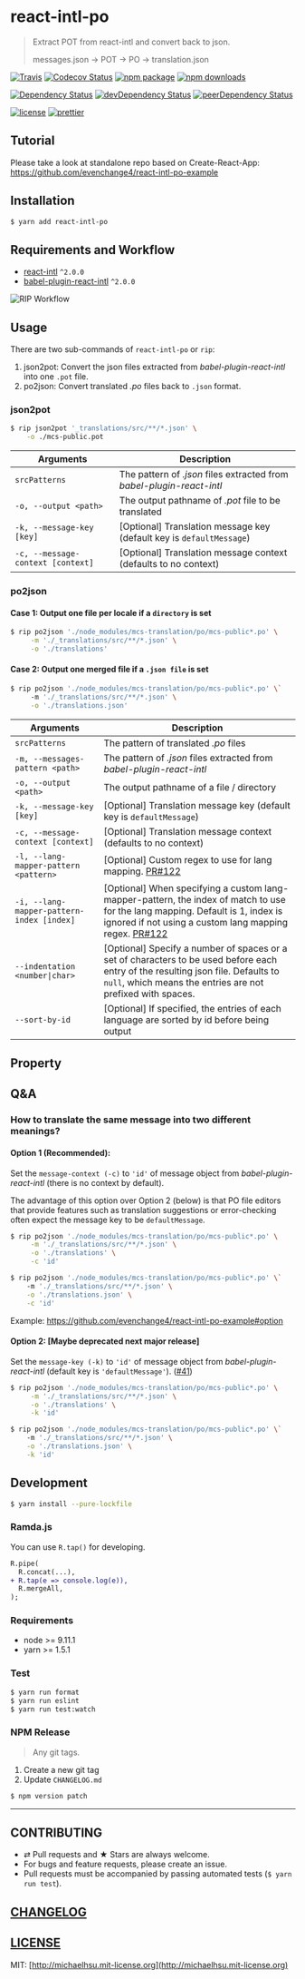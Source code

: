 # react-intl-po

> Extract POT from react-intl and convert back to json.
>
> messages.json → POT → PO → translation.json

[![Travis][build-badge]][build]
[![Codecov Status][codecov-badge]][codecov]
[![npm package][npm-badge]][npm]
[![npm downloads][npm-downloads]][npm]

[![Dependency Status][dependency-badge]][dependency]
[![devDependency Status][devdependency-badge]][devdependency]
[![peerDependency Status][peerdependency-badge]][peerdependency]

[![license][license-badge]][license]
[![prettier](https://img.shields.io/badge/styled_with-prettier-ff69b4.svg)](https://github.com/prettier/prettier)

## Tutorial

Please take a look at standalone repo based on Create-React-App: https://github.com/evenchange4/react-intl-po-example

## Installation

```sh
$ yarn add react-intl-po
```

## Requirements and Workflow

- [react-intl](https://github.com/yahoo/react-intl) `^2.0.0`
- [babel-plugin-react-intl](https://github.com/yahoo/babel-plugin-react-intl) `^2.0.0`

![RIP Workflow](./docs/workflow.png)

## Usage

There are two sub-commands of `react-intl-po` or `rip`:

1.  json2pot: Convert the json files extracted from _babel-plugin-react-intl_ into one `.pot` file.
2.  po2json: Convert translated _.po_ files back to `.json` format.

### json2pot

```sh
$ rip json2pot '_translations/src/**/*.json' \
    -o ./mcs-public.pot
```

| **Arguments**                     | **Description**                                                       |
| --------------------------------- | --------------------------------------------------------------------- |
| `srcPatterns`                     | The pattern of _.json_ files extracted from _babel-plugin-react-intl_ |
| `-o, --output <path>`             | The output pathname of _.pot_ file to be translated                   |
| `-k, --message-key [key]`         | [Optional] Translation message key (default key is `defaultMessage`)  |
| `-c, --message-context [context]` | [Optional] Translation message context (defaults to no context)       |

### po2json

#### Case 1: Output one file per locale if a `directory` is set

```sh
$ rip po2json './node_modules/mcs-translation/po/mcs-public*.po' \
     -m './_translations/src/**/*.json' \
     -o './translations'
```

#### Case 2: Output one merged file if a `.json file` is set

```sh
$ rip po2json './node_modules/mcs-translation/po/mcs-public*.po' \`
     -m './_translations/src/**/*.json' \
     -o './translations.json'
```

| **Arguments**                             | **Description**                                                                                                                                                                                                                                   |
| ----------------------------------------- | ------------------------------------------------------------------------------------------------------------------------------------------------------------------------------------------------------------------------------------------------- |
| `srcPatterns`                             | The pattern of translated _.po_ files                                                                                                                                                                                                             |
| `-m, --messages-pattern <path>`           | The pattern of _.json_ files extracted from _babel-plugin-react-intl_                                                                                                                                                                             |
| `-o, --output <path>`                     | The output pathname of a file / directory                                                                                                                                                                                                         |
| `-k, --message-key [key]`                 | [Optional] Translation message key (default key is `defaultMessage`)                                                                                                                                                                              |
| `-c, --message-context [context]`         | [Optional] Translation message context (defaults to no context)                                                                                                                                                                                   |
| `-l, --lang-mapper-pattern <pattern>`     | [Optional] Custom regex to use for lang mapping. [PR#122](https://github.com/evenchange4/react-intl-po/pull/122)                                                                                                                                  |
| `-i, --lang-mapper-pattern-index [index]` | [Optional] When specifying a custom lang-mapper-pattern, the index of match to use for the lang mapping. Default is 1, index is ignored if not using a custom lang mapping regex. [PR#122](https://github.com/evenchange4/react-intl-po/pull/122) |
| `--indentation <number\|char>`            | [Optional] Specify a number of spaces or a set of characters to be used before each entry of the resulting json file. Defaults to `null`, which means the entries are not prefixed with spaces.                                                   |
| `--sort-by-id`                            | [Optional] If specified, the entries of each language are sorted by id before being output                                                                                                                                                        |

## Property

## Q&A

### How to translate the same message into two different meanings?

#### Option 1 (Recommended):

Set the `message-context (-c)` to `'id'` of message object from _babel-plugin-react-intl_ (there is no context by default).

The advantage of this option over Option 2 (below) is that PO file editors that provide features such as translation suggestions or error-checking often expect the message key to be `defaultMessage`.

```sh
$ rip po2json './node_modules/mcs-translation/po/mcs-public*.po' \
     -m './_translations/src/**/*.json' \
     -o './translations' \
     -c 'id'

$ rip po2json './node_modules/mcs-translation/po/mcs-public*.po' \`
    -m './_translations/src/**/*.json' \
    -o './translations.json' \
    -c 'id'
```

Example: https://github.com/evenchange4/react-intl-po-example#option

#### Option 2: [Maybe deprecated next major release]

Set the `message-key (-k)` to `'id'` of message object from _babel-plugin-react-intl_ (default key is `'defaultMessage'`). ([#41](https://github.com/evenchange4/react-intl-po/pull/41))

```sh
$ rip po2json './node_modules/mcs-translation/po/mcs-public*.po' \
     -m './_translations/src/**/*.json' \
     -o './translations' \
     -k 'id'

$ rip po2json './node_modules/mcs-translation/po/mcs-public*.po' \`
    -m './_translations/src/**/*.json' \
    -o './translations.json' \
    -k 'id'
```

## Development

```sh
$ yarn install --pure-lockfile
```

### Ramda.js

You can use `R.tap()` for developing.

```diff
R.pipe(
  R.concat(...),
+ R.tap(e => console.log(e)),
  R.mergeAll,
);
```

### Requirements

- node >= 9.11.1
- yarn >= 1.5.1

### Test

```sh
$ yarn run format
$ yarn run eslint
$ yarn run test:watch
```

### NPM Release

> Any git tags.

1.  Create a new git tag
2.  Update `CHANGELOG.md`

```sh
$ npm version patch
```

---

## CONTRIBUTING

- ⇄ Pull requests and ★ Stars are always welcome.
- For bugs and feature requests, please create an issue.
- Pull requests must be accompanied by passing automated tests (`$ yarn run test`).

## [CHANGELOG](CHANGELOG.md)

## [LICENSE](LICENSE)

MIT: [http://michaelhsu.mit-license.org](http://michaelhsu.mit-license.org)

[build-badge]: https://img.shields.io/travis/evenchange4/react-intl-po/master.svg?style=flat-square
[build]: https://travis-ci.org/evenchange4/react-intl-po
[npm-badge]: https://img.shields.io/npm/v/react-intl-po.svg?style=flat-square
[npm]: https://www.npmjs.org/package/react-intl-po
[codecov-badge]: https://img.shields.io/codecov/c/github/evenchange4/react-intl-po.svg?style=flat-square
[codecov]: https://codecov.io/github/evenchange4/react-intl-po?branch=master
[npm-downloads]: https://img.shields.io/npm/dt/react-intl-po.svg?style=flat-square
[license-badge]: https://img.shields.io/npm/l/react-intl-po.svg?style=flat-square
[license]: http://michaelhsu.mit-license.org/
[dependency-badge]: https://david-dm.org/evenchange4/react-intl-po.svg?style=flat-square
[dependency]: https://david-dm.org/evenchange4/react-intl-po
[devdependency-badge]: https://david-dm.org/evenchange4/react-intl-po/dev-status.svg?style=flat-square
[devdependency]: https://david-dm.org/evenchange4/react-intl-po#info=devDependencies
[peerdependency-badge]: https://david-dm.org/evenchange4/react-intl-po/peer-status.svg?style=flat-square
[peerdependency]: https://david-dm.org/evenchange4/react-intl-po#info=peerDependencies
